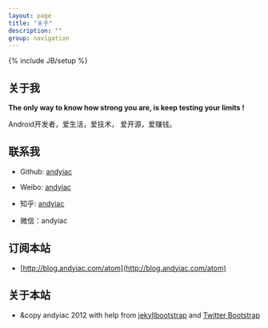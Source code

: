```yaml
---
layout: page
title: "关于"
description: ""
group: navigation
---
```

{% include JB/setup %}

## 关于我

**The only way to know how strong you are, is keep testing your limits !**

Android开发者，爱生活，爱技术， 爱开源，爱赚钱。

## 联系我

* Github: [andyiac](https://github.com/andyiac)

* Weibo: [andyiac](http://weibo.com/andyiac)

* 知乎: [andyiac](http://www.zhihu.com/people/andyiac)

* 微信：andyiac

## 订阅本站

* [http://blog.andyiac.com/atom](http://blog.andyiac.com/atom)

## 关于本站

* &copy andyiac 2012 with help from [jekyllbootstrap](http://jekyllbootstrap.com) and [Twitter Bootstrap](http://twitter.github.com/bootstrap/)




       